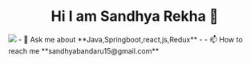 <h1 align="center"> Hi I am Sandhya Rekha 👋</h1>
<img src='./src/sandhya_banner.png'/> 
- 💬 Ask me about **Java,Springboot,react,js,Redux**
- 
- 📫 How to reach me **sandhyabandaru15@gmail.com**
<!--
**sandhya4207/sandhya4207** is a ✨ _special_ ✨ repository because its `README.md` (this file) appears on your GitHub profile.

Here are some ideas to get you started:

- 🔭 I’m currently working on ...
- 🌱 I’m currently learning ...
- 👯 I’m looking to collaborate on ...
- 🤔 I’m looking for help with ...
- 💬 Ask me about ...
- 📫 How to reach me: ...
- 😄 Pronouns: ...
- ⚡ Fun fact: ...
-->
